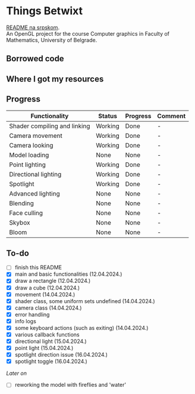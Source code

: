 # Things Betwixt
[README na srpskom](README-sr.md). <br>
An OpenGL project for the course Computer graphics in Faculty of Mathematics, University of Belgrade.

## Borrowed code

## Where I got my resources

## Progress
| Functionality                | Status  | Progress | Comment |
|------------------------------|---------|----------|---------|
| Shader compiling and linking | Working | Done     | -       |
| Camera movement              | Working | Done     | -       |
| Camera looking               | Working | Done     | -       |
| Model loading                | None    | None     | -       |
| Point lighting               | Working | Done     | -       |
| Directional lighting         | Working | Done     | -       |
| Spotlight                    | Working | Done     | -       |
| Advanced lighting            | None    | None     | -       |
| Blending                     | None    | None     | -       |
| Face culling                 | None    | None     | -       |
| Skybox                       | None    | None     | -       |
| Bloom                        | None    | None     | -       |

## To-do
- [ ] finish this README
- [x] main and basic functionalities (12.04.2024.)
- [x] draw a rectangle (12.04.2024.)
- [x] draw a cube (12.04.2024.)
- [x] movement (14.04.2024.)
- [x] shader class, some uniform sets undefined (14.04.2024.)
- [x] camera class (14.04.2024.)
- [x] error handling
- [x] info logs
- [x] some keyboard actions (such as exiting) (14.04.2024.)
- [x] various callback functions
- [x] directional light (15.04.2024.)
- [x] point light (15.04.2024.)
- [x] spotlight direction issue (16.04.2024.)
- [x] spotlight toggle (16.04.2024.)

*Later on*
- [ ] reworking the model with fireflies and 'water'